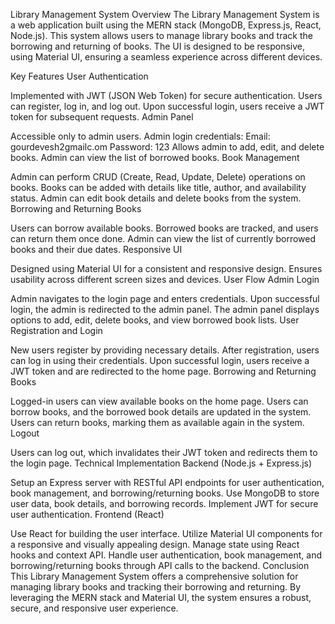 Library Management System
Overview
The Library Management System is a web application built using the MERN stack (MongoDB, Express.js, React, Node.js). This system allows users to manage library books and track the borrowing and returning of books. The UI is designed to be responsive, using Material UI, ensuring a seamless experience across different devices.

Key Features
User Authentication

Implemented with JWT (JSON Web Token) for secure authentication.
Users can register, log in, and log out.
Upon successful login, users receive a JWT token for subsequent requests.
Admin Panel

Accessible only to admin users.
Admin login credentials:
Email: gourdevesh2gmailc.om
Password: 123
Allows admin to add, edit, and delete books.
Admin can view the list of borrowed books.
Book Management

Admin can perform CRUD (Create, Read, Update, Delete) operations on books.
Books can be added with details like title, author, and availability status.
Admin can edit book details and delete books from the system.
Borrowing and Returning Books

Users can borrow available books.
Borrowed books are tracked, and users can return them once done.
Admin can view the list of currently borrowed books and their due dates.
Responsive UI

Designed using Material UI for a consistent and responsive design.
Ensures usability across different screen sizes and devices.
User Flow
Admin Login

Admin navigates to the login page and enters credentials.
Upon successful login, the admin is redirected to the admin panel.
The admin panel displays options to add, edit, delete books, and view borrowed book lists.
User Registration and Login

New users register by providing necessary details.
After registration, users can log in using their credentials.
Upon successful login, users receive a JWT token and are redirected to the home page.
Borrowing and Returning Books

Logged-in users can view available books on the home page.
Users can borrow books, and the borrowed book details are updated in the system.
Users can return books, marking them as available again in the system.
Logout

Users can log out, which invalidates their JWT token and redirects them to the login page.
Technical Implementation
Backend (Node.js + Express.js)

Setup an Express server with RESTful API endpoints for user authentication, book management, and borrowing/returning books.
Use MongoDB to store user data, book details, and borrowing records.
Implement JWT for secure user authentication.
Frontend (React)

Use React for building the user interface.
Utilize Material UI components for a responsive and visually appealing design.
Manage state using React hooks and context API.
Handle user authentication, book management, and borrowing/returning books through API calls to the backend.
Conclusion
This Library Management System offers a comprehensive solution for managing library books and tracking their borrowing and returning. By leveraging the MERN stack and Material UI, the system ensures a robust, secure, and responsive user experience.
